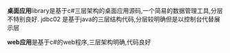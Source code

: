 **桌面应用**library是基于c#三层架构的桌面应用源码,一个简易的数据管理工具,分层不特别良好. jdbc02 是基于java的三层结构代码,分层较明确但是以控制台代替展示层

**web应用**是基于c#的web程序,三层架构明确,代码良好
